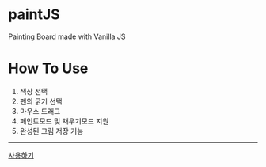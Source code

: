 # paintJS
Painting Board made with Vanilla JS
# How To Use
1. 색상 선택
2. 펜의 굵기 선택
3. 마우스 드래그
4. 페인트모드 및 채우기모드 지원
5. 완성된 그림 저장 기능
------------
[사용하기](https://seungminkim1.github.io/paintJS/.)
